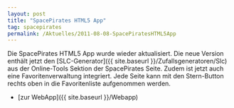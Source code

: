 ```yaml
---
layout: post
title: "SpacePirates HTML5 App"
tag: spacepirates
permalink: /Aktuelles/2011-08-08-SpacePiratesHTML5App
---
```


Die SpacePirates HTML5 App wurde wieder aktualisiert. Die neue Version enthält jetzt den [SLC-Generator]({{ site.baseurl }}/Zufallsgeneratoren/Slc) aus der Online-Tools Sektion der SpacePirates Seite. Zudem ist jetzt auch eine Favoritenverwaltung integriert. Jede Seite kann mit den Stern-Button rechts oben in die Favoritenliste aufgenommen werden.

- [zur WebApp]({{ site.baseurl }}/Webapp)


